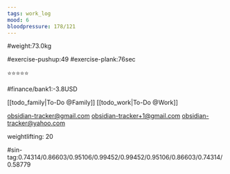 ```yaml
---
tags: work_log
mood: 6
bloodpressure: 178/121
---
```


#weight:73.0kg

#exercise-pushup:49
#exercise-plank:76sec


⭐⭐⭐⭐⭐

#finance/bank1:-3.8USD

[[todo_family|To-Do @Family]]
[[todo_work|To-Do @Work]]

obsidian-tracker@gmail.com
obsidian-tracker+1@gmail.com
obsidian-tracker@yahoo.com

weightlifting: 20

#sin-tag:0.74314/0.86603/0.95106/0.99452/0.99452/0.95106/0.86603/0.74314/0.58779

